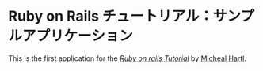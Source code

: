 # Ruby on Rails チュートリアル：サンプルアプリケーション

This is the first application for the
[*Ruby on rails Tutorial*](http://railstutorial.jp/)
by [Micheal Hartl](http://www.michaelhartl.com/).